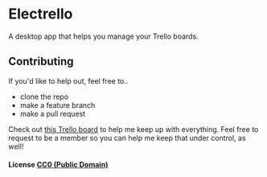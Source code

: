 # Electrello

A desktop app that helps you manage your Trello boards.

## Contributing

If you'd like to help out, feel free to..
  - clone the repo
  - make a feature branch
  - make a pull request

Check out [this Trello board](https://trello.com/b/XW8WNDjn) to help me keep up with everything. Feel free to request to be a member so you can help me keep that under control, as well!

#### License [CC0 (Public Domain)](LICENSE.md)
